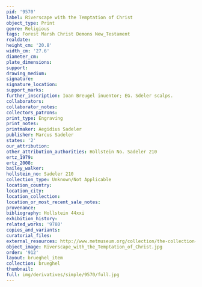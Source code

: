 ```yaml
---
pid: '9570'
label: Riverscape with the Temptation of Christ
object_type: Print
genre: Religious
tags: Forest Marsh Christ Demons New_Testament
realdate: 
height_cm: '20.8'
width_cm: '27.6'
diameter_cm: 
plate_dimensions: 
support: 
drawing_medium: 
signature: 
signature_location: 
support_marks: 
further_inscription: Ioan Breugel inuentor; EG. Sdeler scalps.
collaborators: 
collaborator_notes: 
collectors_patrons: 
print_type: Engraving
print_notes: 
printmaker: Aegidius Sadeler
publisher: Marcus Sadeler
states: '2'
our_attribution: 
other_attribution_authorities: Hollstein No. Sadeler 210
ertz_1979: 
ertz_2008: 
bailey_walker: 
hollstein_no: Sadeler 210
collection_type: Unknown/Not Applicable
location_country: 
location_city: 
location_collection: 
location_or_most_recent_sale_notes: 
provenance: 
bibliography: Hollstein 44xxi
exhibition_history: 
related_works: '9780'
copies_and_variants: 
curatorial_files: 
external_resources: http://www.metmuseum.org/collection/the-collection-online/search/415720
object_image: Riverscape_with_the_Temptation_of_Christ.jpg
order: '912'
layout: brueghel_item
collection: brueghel
thumbnail: 
full: img/derivatives/simple/9570/full.jpg
---
```

